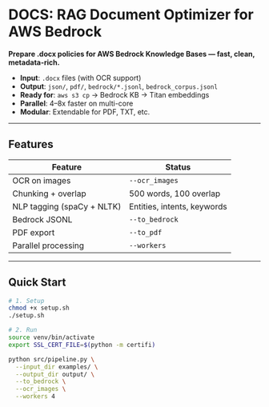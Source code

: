 # DOCS: RAG Document Optimizer for AWS Bedrock

**Prepare .docx policies for AWS Bedrock Knowledge Bases — fast, clean, metadata-rich.**

- **Input**: `.docx` files (with OCR support)
- **Output**: `json/`, `pdf/`, `bedrock/*.jsonl`, `bedrock_corpus.jsonl`
- **Ready for**: `aws s3 cp` → Bedrock KB → Titan embeddings
- **Parallel**: 4–8x faster on multi-core
- **Modular**: Extendable for PDF, TXT, etc.

---

## Features

| Feature | Status |
|-------|--------|
| OCR on images | `--ocr_images` |
| Chunking + overlap | 500 words, 100 overlap |
| NLP tagging (spaCy + NLTK) | Entities, intents, keywords |
| Bedrock JSONL | `--to_bedrock` |
| PDF export | `--to_pdf` |
| Parallel processing | `--workers` |

---

## Quick Start

```bash
# 1. Setup
chmod +x setup.sh
./setup.sh

# 2. Run
source venv/bin/activate
export SSL_CERT_FILE=$(python -m certifi)

python src/pipeline.py \
  --input_dir examples/ \
  --output_dir output/ \
  --to_bedrock \
  --ocr_images \
  --workers 4
